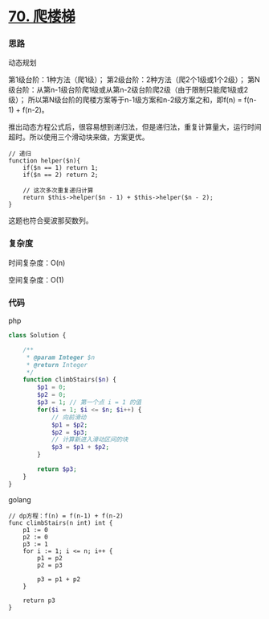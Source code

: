 # [70. 爬楼梯](https://leetcode.cn/problems/climbing-stairs/)

### 思路

动态规划

第1级台阶：1种方法（爬1级）；
第2级台阶：2种方法（爬2个1级或1个2级）；
第N级台阶：从第n-1级台阶爬1级或从第n-2级台阶爬2级（由于限制只能爬1级或2级）；
所以第N级台阶的爬楼方案等于n-1级方案和n-2级方案之和，即f(n) = f(n-1) + f(n-2)。

推出动态方程公式后，很容易想到递归法，但是递归法，重复计算量大，运行时间超时。所以使用三个滑动块来做，方案更优。

```
// 递归
function helper($n){
    if($n == 1) return 1;
    if($n == 2) return 2;

    // 这次多次重复递归计算
    return $this->helper($n - 1) + $this->helper($n - 2);
}
```

这题也符合斐波那契数列。

### 复杂度

时间复杂度：O(n)

空间复杂度：O(1)

### 代码

php

```php
class Solution {

    /**
     * @param Integer $n
     * @return Integer
     */
    function climbStairs($n) {
        $p1 = 0;
        $p2 = 0;
        $p3 = 1; // 第一个点 i = 1 的值
        for($i = 1; $i <= $n; $i++) {
            // 向前滑动
            $p1 = $p2;
            $p2 = $p3;
            // 计算新进入滑动区间的块
            $p3 = $p1 + $p2;
        }

        return $p3;
    }
}
```

golang

```golang
// dp方程：f(n) = f(n-1) + f(n-2)
func climbStairs(n int) int {
	p1 := 0
	p2 := 0
	p3 := 1
	for i := 1; i <= n; i++ {
		p1 = p2
		p2 = p3
		
		p3 = p1 + p2
	}
	
	return p3
}
```